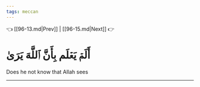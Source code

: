 ```yaml
---
tags: meccan
---
```


👈 [[96-13.md|Prev]] | [[96-15.md|Next]] 👉

# أَلَمۡ يَعۡلَم بِأَنَّ ٱللَّهَ يَرَىٰ

Does he not know that Allah sees

---

